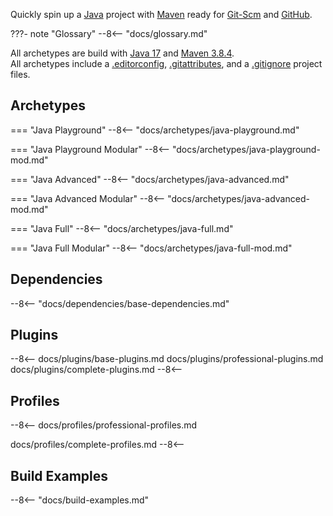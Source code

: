 Quickly spin up a [Java][0] project with [Maven][1] ready for [Git-Scm][5] and [GitHub][6].

???- note "Glossary"
    --8<-- "docs/glossary.md"

All archetypes are build with [Java 17][0] and [Maven 3.8.4][1].</br>
All archetypes include a [.editorconfig][2], [.gitattributes][3], and a [.gitignore][4] project files.

## Archetypes

=== "Java Playground"
    --8<-- "docs/archetypes/java-playground.md"

=== "Java Playground Modular"
    --8<-- "docs/archetypes/java-playground-mod.md"

=== "Java Advanced"
    --8<-- "docs/archetypes/java-advanced.md"

=== "Java Advanced Modular"
    --8<-- "docs/archetypes/java-advanced-mod.md"

=== "Java Full"
    --8<-- "docs/archetypes/java-full.md"

=== "Java Full Modular"
    --8<-- "docs/archetypes/java-full-mod.md"

## Dependencies

--8<-- "docs/dependencies/base-dependencies.md"

## Plugins

--8<--
docs/plugins/base-plugins.md
docs/plugins/professional-plugins.md
docs/plugins/complete-plugins.md
--8<--

## Profiles

--8<--
docs/profiles/professional-profiles.md

docs/profiles/complete-profiles.md
--8<--

## Build Examples

--8<-- "docs/build-examples.md"

[0]: https://www.oracle.com/java/technologies/downloads/#JDK17
[1]: https://maven.apache.org/docs/3.8.4/release-notes.html
[2]: https://editorconfig.org/
[3]: https://git-scm.com/docs/gitattributes
[4]: https://git-scm.com/docs/gitignore
[5]: https://git-scm.com/
[6]: https://github.com/
